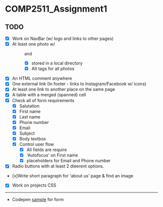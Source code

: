 # COMP2511_Assignment1

## TODO

- [x] Work on NavBar (w/ logo and links to other pages)
- [x] At least one photo w/ <figure> and <figcaption>
  - [x] stored in a local directory
  - [x] Alt tags for all photos
- [x] An HTML comment anywhere
- [x] One external link (In footer - links to Instagram/Facebook w/ icons)
- [x] At least one link to another place on the same page
- [x] A table with a merged (spanned) cell
- [x] Check all of form requirements
  - [x] Salutation
  - [x] First name
  - [x] Last name
  - [x] Phone number
  - [x] Email
  - [x] Subject
  - [x] Body textbox
  - [x] Control user flow
    - [x] All fields are require
    - [x] 'Autofocus' on First name
    - [x] placeholders for Email and Phone number
- [x] Radio buttons with at least 2 dieerent options.
- [x]Write short paragraph for 'about us' page & find an image
- [x] Work on projects CSS

---

- Codepen [sample](https://codepen.io/cosmob3/pen/PwoNrWq) for form
